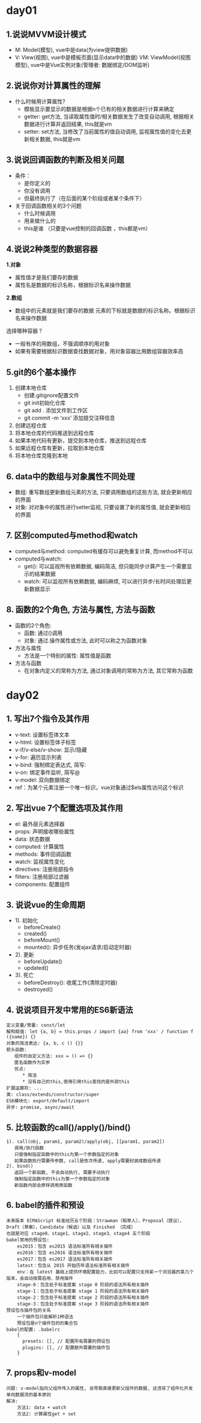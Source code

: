 # day01
## 1.说说MVVM设计模式
 * M: Model(模型), vue中是data(为view提供数据)
 * V: View(视图), vue中是模板页面(显示data中的数据)
  VM: ViewModel(视图模型), vue中是Vue实例对象(管理者: 数据绑定/DOM监听) 
    
## 2.说说你对计算属性的理解
 * 什么时候用计算属性?
      * 模板显示要显示的数据是根据n个已有的相关数据进行计算来确定
      * getter: get方法, 当读取属性值时/相关数据发生了改变自动调用, 根据相关数据进行计算并返回结果, this就是vm
      * setter: set方法, 当修改了当前属性的值自动调用, 监视属性值的变化去更新相关数据, this就是vm

## 3.说说回调函数的判断及相关问题
* 条件：
    * 是你定义的
    * 你没有调用
    * 但最终执行了（在后面的某个阶段或者某个条件下）
* 关于回调函数相关的3个问题
    * 什么时候调用
    * 用来做什么的
    * this是谁  （只要是vue控制的回调函数 ，this都是vm）
## 4.说说2种类型的数据容器
**1.对象**
* 属性值才是我们要存的数据
* 属性名是数据的标识名称，根据标识名来操作数据

**2.数组**
* 数组中的元素就是我们要存的数据
元素的下标就是数据的标识名称。根据标识名来操作数据

选择哪种容器？
* 一般有序的用数组，不强调顺序的用对象
* 如果有需要根据标识数据查找数据对象，用对象容器比用数组容器效率高
## 5.git的6个基本操作
1. 创建本地仓库
    * 创建.gitignore配置文件
    * git init初始化仓库
    * git add . 添加文件到工作区
    * git commit -m ‘xxx’ 添加提交注释信息
2. 创建远程仓库
3. 将本地仓库的代码推送到远程仓库
4. 如果本地代码有更新，提交到本地仓库，推送到远程仓库
5. 如果远程仓库有更新，拉取到本地仓库
6. 将本地仓库克隆到本地

       
## 6. data中的数组与对象属性不同处理
   * 数组: 重写数组更新数组元素的方法, 只要调用数组的这些方法, 就会更新相应的界面
   * 对象: 对对象中的属性进行setter监视, 只要设置了新的属性值, 就会更新相应的界面
    
## 7. 区别computed与method和watch
  * computed与method: computed有缓存可以避免重复计算, 而method不可以
  * computed与watch: 
       * get(): 可以监视所有依赖数据, 编码简洁, 但只能同步计算产生一个需要显示的结果数据
       * watch: 可以监视所有依赖数据, 编码麻烦, 可以进行异步/长时间处理后更新数据显示

## 8. 函数的2个角色, 方法与属性, 方法与函数
   *  函数的2个角色:
        * 函数: 通过()调用
        * 对象: 通过.操作属性或方法, 此时可以称之为函数对象
   * 方法与属性
        * 方法是一个特别的属性: 属性值是函数
   * 方法与函数
        * 在对象内定义的常称为方法, 通过对象调用的常称为方法, 其它常称为函数
    
# day02
## 1. 写出7个指令及其作用
   * v-text: 设置标签体文本
   * v-html: 设置标签体子标签
   * v-if/v-else/v-show: 显示/隐藏
   * v-for: 遍历显示列表
   * v-bind: 强制绑定表达式, 简写:
   * v-on: 绑定事件监听, 简写@
   * v-model: 双向数据绑定
   * ref：为某个元素注册一个唯一标识，vue对象通过$els属性访问这个标识
## 2. 写出vue 7个配置选项及其作用
   * el: 最外层元素选择器
   * props: 声明接收哪些属性
   * data: 状态数据
   * computed: 计算属性
   * methods: 事件回调函数
   * watch: 监视属性变化
   * directives: 注册局部指令
   * filters: 注册局部过滤器
   * components: 配置组件
## 3. 说说vue的生命周期
   * 1). 初始化
       * beforeCreate()
       * created()
       * beforeMount()
       * mounted(): 异步任务(发ajax请求/启动定时器)
   * 2). 更新
       * beforeUpdate()
       * updated()
   * 3). 死亡
       * beforeDestroy(): 收尾工作(清除定时器)
       * destroyed()

## 4. 说说项目开发中常用的ES6新语法
    定义变量/常量: const/let
    解构赋值: let {a, b} = this.props / import {aa} from 'xxx' / function f ({name}) {}
    对象的简洁表达: {a, b, c () {}}
    箭头函数: 
       组件的自定义方法: xxx = () => {}
       匿名函数作为实参
       优点:
          * 简洁
          * 没有自己的this,使用引用this查找的是外部this
    扩展运算符: ...
    类: class/extends/constructor/super
    ES6模块化: export/default/import
    异步: promise, async/await
## 5. 比较函数的call()/apply()/bind()
    1). call(obj, param1, param2)/apply(obj, [[param1, param2])
       调用/执行函数
       只是强制指定函数中的this为第一个参数指定的对象
       如果函数执行需要传参数, call是依次传递, apply需要封装成数组传递
    2). bind()
       返回一个新函数, 不会自动执行, 需要手动执行
       强制指定函数中的this为第一个参数指定的对象
       新函数内部会原样调用原函数
## 6. babel的插件和预设
    未来版本 ECMAScript 标准经历五个阶段：Strawman（稻草人），Proposal（提议），Draft（草案），Candidate（候选）以及 Finished （完成）
    也就是对应 stage0、stage1、stage2、stage3、stage4 五个阶段
    babel常用的预设包:
        es2015：包含 es2015 语法标准所有相关插件
        es2016：包含 es2016 语法标准所有相关插件
        es2017：包含 es2017 语法标准所有相关插件
        latest：包含从 2015 开始历年语法标准所有相关插件
        env：在 latest 基础上提供环境配置能力，比如可以配置只支持某一个浏览器的某几个版本，会自动按需启用、禁用插件
        stage-0：包含处于标准提案 stage 0 阶段的语法所有相关插件
        stage-1：包含处于标准提案 stage 1 阶段的语法所有相关插件
        stage-2：包含处于标准提案 stage 2 阶段的语法所有相关插件
        stage-3：包含处于标准提案 stage 3 阶段的语法所有相关插件
    预设包与插件包的关系
        一个插件包只能解析1种语法
        预设包是n个插件包的的集合包
    babel的配置: .babelrc
        {
          presets: [], // 配置所有需要的预设包
          plugins: [], // 配置额外需要的插件包
        }
    
## 7. props和v-model
    问题: v-model指向父组件传入的属性, 会导致直接更新父组件的数据, 这违背了组件化开发单向数据流的基本原则
    解决:
        方法1: data + watch
        方法2: 计算属性get + set
